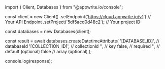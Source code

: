 import { Client, Databases } from "@appwrite.io/console";

const client = new Client()
    .setEndpoint('https://cloud.appwrite.io/v1') // Your API Endpoint
    .setProject('5df5acd0d48c2'); // Your project ID

const databases = new Databases(client);

const result = await databases.createDatetimeAttribute(
    '[DATABASE_ID]', // databaseId
    '[COLLECTION_ID]', // collectionId
    '', // key
    false, // required
    '', // default (optional)
    false // array (optional)
);

console.log(response);

